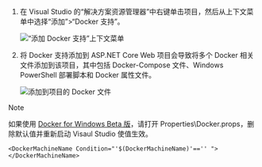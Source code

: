 1. 在 Visual Studio 的“解决方案资源管理器”中右键单击项目，然后从上下文菜单中选择“添加”>“Docker 支持”。

    ![“添加 Docker 支持”上下文菜单](./media/vs-azure-tools-docker-add-docker-support/docker-support-context-menu.png)  

1. 将 Docker 支持添加到 ASP.NET Core Web 项目会导致将多个 Docker 相关文件添加到该项目，其中包括 Docker-Compose 文件、Windows PowerShell 部署脚本和 Docker 属性文件。

    ![添加到项目的 Docker 文件](./media/vs-azure-tools-docker-add-docker-support/docker-files-added.png)  

> [!NOTE]
> 如果使用 [Docker for Windows Beta 版](https://beta.docker.com)，请打开 Properties\Docker.props，删除默认值并重新启动 Visaul Studio 使值生效。
> 
> ```
> <DockerMachineName Condition="'$(DockerMachineName)'=='' "></DockerMachineName>
> ```

<!---HONumber=Mooncake_1010_2016-->